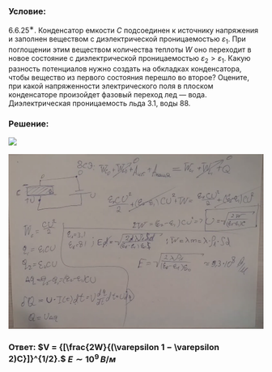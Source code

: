 ###  Условие: 

$6.6.25^{∗}.$ Конденсатор емкости $C$ подсоединен к источнику напряжения и заполнен веществом с диэлектрической проницаемостью $\varepsilon_1$. При поглощении этим веществом количества теплоты $W$ оно переходит в новое состояние с диэлектрической проницаемостью $\varepsilon_2 > \varepsilon_1$. Какую разность потенциалов нужно создать на обкладках конденсатора, чтобы вещество из первого состояния перешло во второе? Оцените, при какой напряженности электрического поля в плоском конденсаторе произойдет фазовый переход лед — вода. Диэлектрическая проницаемость льда $3.1$, воды $88$. 

###  Решение: 

![](https://www.youtube.com/embed/G3NldihaZMY) 

![|1574x1080, 67%](../../img/6.6.25/01.png) 

###  Ответ: $V = {[\frac{2W}{(\varepsilon 1 − \varepsilon 2)C}]}^{1/2}.$ $E ∼ 10^9 \, В/м$ 

### 
